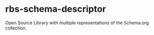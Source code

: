 rbs-schema-descriptor
=====================

 Open Source Library with multiple representations of the Schema.org collection.
